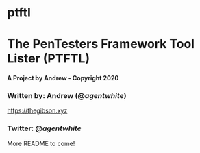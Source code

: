 # ptftl
The PenTesters Framework Tool Lister (PTFTL)
===

#### A Project by Andrew - Copyright 2020

### Written by: Andrew (@_agentwhite_)

https://thegibson.xyz

### Twitter: @_agentwhite_

More README to come!
